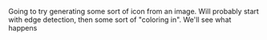 Going to try generating some sort of icon from an image.  Will probably start with edge detection, then some sort of "coloring in".  We'll see what happens
